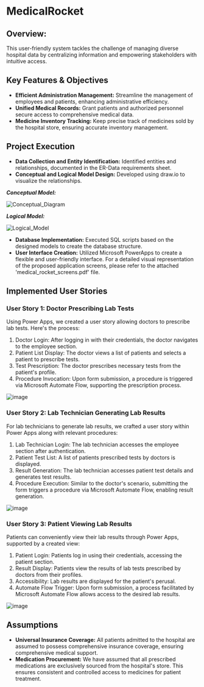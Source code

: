 # MedicalRocket
## Overview:
This user-friendly system tackles the challenge of managing diverse hospital data by centralizing information and empowering stakeholders with intuitive access.

## Key Features & Objectives
- **Efficient Administration Management:** Streamline the management of employees and patients, enhancing administrative efficiency.
- **Unified Medical Records:** Grant patients and authorized personnel secure access to comprehensive medical data.
- **Medicine Inventory Tracking:** Keep precise track of medicines sold by the hospital store, ensuring accurate inventory management.

## Project Execution
- **Data Collection and Entity Identification:** Identified entities and relationships, documented in the ER-Data requirements sheet.
- **Conceptual and Logical Model Design:** Developed using draw.io to visualize the relationships.

***Conceptual Model:***
  
  ![Conceptual_Diagram](https://github.com/doshiharmish/MedicalRocket/assets/16878994/912ce7a9-44cb-4fcf-b824-ccde89aca53d)


  ***Logical Model:***
  
  ![Logical_Model](https://github.com/doshiharmish/MedicalRocket/assets/16878994/71e27217-02a5-4eb7-bd08-285be2a37c85)


  
- **Database Implementation:** Executed SQL scripts based on the designed models to create the database structure.
- **User Interface Creation:** Utilized Microsoft PowerApps to create a flexible and user-friendly interface.  For a detailed visual representation of the proposed application screens, please refer to the attached 'medical_rocket_screens.pdf' file.
  

## Implemented User Stories
### User Story 1: Doctor Prescribing Lab Tests
Using Power Apps, we created a user story allowing doctors to prescribe lab tests. Here's the process:

1. Doctor Login: After logging in with their credentials, the doctor navigates to the employee section.
2. Patient List Display: The doctor views a list of patients and selects a patient to prescribe tests.
3. Test Prescription: The doctor prescribes necessary tests from the patient's profile.
4. Procedure Invocation: Upon form submission, a procedure is triggered via Microsoft Automate Flow, supporting the prescription process.

![image](https://github.com/doshiharmish/MedicalRocket/assets/16878994/55529117-14e1-453d-94f3-a296a193a59a)


### User Story 2: Lab Technician Generating Lab Results
For lab technicians to generate lab results, we crafted a user story within Power Apps along with relevant procedures:
1. Lab Technician Login: The lab technician accesses the employee section after authentication.
2. Patient Test List: A list of patients prescribed tests by doctors is displayed.
3. Result Generation: The lab technician accesses patient test details and generates test results.
4. Procedure Execution: Similar to the doctor's scenario, submitting the form triggers a procedure via Microsoft Automate Flow, enabling result generation.

![image](https://github.com/doshiharmish/MedicalRocket/assets/16878994/7e5ff571-6b48-4371-a5a7-d2177ce0708f)


### User Story 3: Patient Viewing Lab Results
Patients can conveniently view their lab results through Power Apps, supported by a created view:
1. Patient Login: Patients log in using their credentials, accessing the patient section.
2. Result Display: Patients view the results of lab tests prescribed by doctors from their profiles.
3. Accessibility: Lab results are displayed for the patient's perusal.
4. Automate Flow Trigger: Upon form submission, a process facilitated by Microsoft Automate Flow allows access to the desired lab results.


![image](https://github.com/doshiharmish/MedicalRocket/assets/16878994/2702cc6a-3b7e-4670-9503-bbac9cf57602)


## Assumptions
- **Universal Insurance Coverage:** All patients admitted to the hospital are assumed to possess comprehensive insurance coverage, ensuring comprehensive medical support.
- **Medication Procurement:** We have assumed that all prescribed medications are exclusively sourced from the hospital's store. This ensures consistent and controlled access to medicines for patient treatment.
